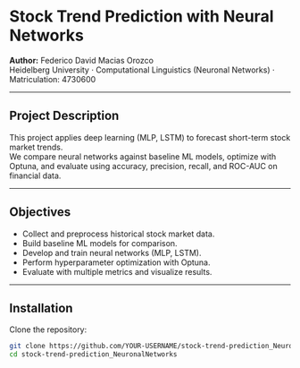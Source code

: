 # Stock Trend Prediction with Neural Networks

**Author:** Federico David Macias Orozco  
Heidelberg University · Computational Linguistics (Neuronal Networks) · Matriculation: 4730600  

---

##  Project Description
This project applies deep learning (MLP, LSTM) to forecast short-term stock market trends.  
We compare neural networks against baseline ML models, optimize with Optuna, and evaluate using accuracy, precision, recall, and ROC-AUC on financial data.

---

##  Objectives
- Collect and preprocess historical stock market data.  
- Build baseline ML models for comparison.  
- Develop and train neural networks (MLP, LSTM).  
- Perform hyperparameter optimization with Optuna.  
- Evaluate with multiple metrics and visualize results.  

---

##  Installation
Clone the repository:
```bash
git clone https://github.com/YOUR-USERNAME/stock-trend-prediction_NeuronalNetworks.git
cd stock-trend-prediction_NeuronalNetworks
